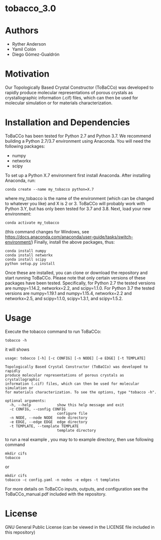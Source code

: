# tobacco_3.0

# Authors
- Ryther Anderson
- Yamil Colón
- Diego Gómez-Gualdrón

# Motivation
Our Topologically Based Crystal Constructor (ToBaCCo) was developed to rapidly produce molecular representations of porous crystals as crystallographic information (.cif) files, which can then be used for molecular simulation or for materials characterization. 

# Installation and Dependencies
ToBaCCo has been tested for Python 2.7 and Python 3.7. We recommend building a Python 2.7/3.7 environment using Anaconda. You will need the following packages:
- numpy
- networkx
- scipy

To set up a Python X.7 environment first install Anaconda. After installing Anaconda, run:
```
conda create --name my_tobacco python=X.7
```
where my_tobacco is the name of the environment (which can be changed to whatever you like) and X is 2 or 3. ToBaCCo will probably work with Python 3.Y, but has only been tested for 3.7 and 3.8.
Next, load your new environment:
```
conda activate my_tobacco
```
(this command changes for Windows, see https://docs.anaconda.com/anaconda/user-guide/tasks/switch-environment/)
Finally, install the above packages, thus:
```
conda install numpy
conda install networkx
conda install scipy
python setup.py install 
```
Once these are installed, you can clone or download the repository and start running ToBaCCo. Please note that only certain versions of these packages have been tested. Specifically, for Python 2.7 
the tested versions are numpy=1.14.2, networkx=2.2, and scipy=1.1.0. For Python 3.7 the tested versions are numpy=1.19.1 and numpy=1.15.4, networkx=2.2 and networkx=2.5, and scipy=1.1.0, scipy=1.3.1, and scipy=1.5.2. 


# Usage
Execute the tobacco command to run ToBaCCo:
```
tobacco -h
```
it will shows

```
usage: tobacco [-h] [-c CONFIG] [-n NODE] [-e EDGE] [-t TEMPLATE]

Topologically Based Crystal Constructor (ToBaCCo) was developed to rapidly
produce molecular representations of porous crystals as crystallographic
information (.cif) files, which can then be used for molecular simulation or
for materials characterization. To see the options, type "tobacco -h".

optional arguments:
  -h, --help            show this help message and exit
  -c CONFIG, --config CONFIG
                        configure file
  -n NODE, --node NODE  node directory
  -e EDGE, --edge EDGE  edge directory
  -t TEMPLATE, --template TEMPLATE
                        template directory
```

to run a real example , you may to to example directory, then use following command
```
mkdir cifs
tobacco 
```
or
```
mkdir cifs
tobacco -c config.yaml -n nodes -e edges -t templates
```

For more details on ToBaCCo inputs, outputs, and configuration see the ToBaCCo_manual.pdf included with the repository.

# License
GNU General Public License (can be viewed in the LICENSE file included in this repository)
